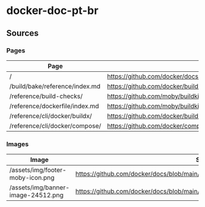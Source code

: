 # docker-doc-pt-br

## Sources

### Pages

| Page                           | Source                                                                             |
|--------------------------------|------------------------------------------------------------------------------------|
| /                              | https://github.com/docker/docs/                                                    |
| /build/bake/reference/index.md | https://github.com/docker/buildx/blob/master/docs/bake-reference.md                |
| /reference/build-checks/       | https://github.com/moby/buildkit/blob/master/frontend/dockerfile/linter/docs/      |
| /reference/dockerfile/index.md | https://github.com/moby/buildkit/blob/master/frontend/dockerfile/docs/reference.md |
| /reference/cli/docker/buildx/  | https://github.com/docker/buildx/blob/master/docs/reference                        |
| /reference/cli/docker/compose/ | https://github.com/docker/compose/tree/main/docs/reference                         |

### Images

| Image                              | Source                                                                               |
|------------------------------------|--------------------------------------------------------------------------------------|
| /assets/img/footer-moby-icon.png   | https://github.com/docker/docs/blob/main/static/assets/images/footer_moby_icon.png   |
| /assets/img/banner-image-24512.png | https://github.com/docker/docs/blob/main/static/assets/images/banner_image_24512.png |
